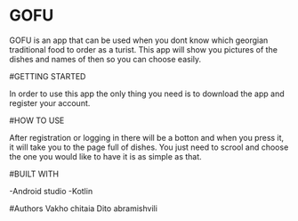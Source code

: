 # GOFU

GOFU is an app that can be used when you dont know which georgian traditional food to order as a turist.
This app will show you pictures of the dishes and names of then so you can choose easily.

#GETTING STARTED 

In order to use this app the only thing you need is to download the app and register your account.


#HOW TO USE 


After registration or logging in there will be a botton and when you press it, it will take you to the page full of dishes.
You just need to scrool and choose the one you would like to have it is as simple as that.

#BUILT WITH

-Android studio
-Kotlin

#Authors 
Vakho chitaia
Dito abramishvili

